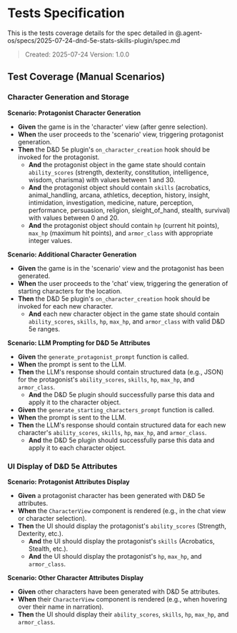 # Tests Specification

This is the tests coverage details for the spec detailed in @.agent-os/specs/2025-07-24-dnd-5e-stats-skills-plugin/spec.md

> Created: 2025-07-24
> Version: 1.0.0

## Test Coverage (Manual Scenarios)

### Character Generation and Storage

**Scenario: Protagonist Character Generation**
*   **Given** the game is in the 'character' view (after genre selection).
*   **When** the user proceeds to the 'scenario' view, triggering protagonist generation.
*   **Then** the D&D 5e plugin's `on_character_creation` hook should be invoked for the protagonist.
    *   **And** the protagonist object in the game state should contain `ability_scores` (strength, dexterity, constitution, intelligence, wisdom, charisma) with values between 1 and 30.
    *   **And** the protagonist object should contain `skills` (acrobatics, animal_handling, arcana, athletics, deception, history, insight, intimidation, investigation, medicine, nature, perception, performance, persuasion, religion, sleight_of_hand, stealth, survival) with values between 0 and 20.
    *   **And** the protagonist object should contain `hp` (current hit points), `max_hp` (maximum hit points), and `armor_class` with appropriate integer values.

**Scenario: Additional Character Generation**
*   **Given** the game is in the 'scenario' view and the protagonist has been generated.
*   **When** the user proceeds to the 'chat' view, triggering the generation of starting characters for the location.
*   **Then** the D&D 5e plugin's `on_character_creation` hook should be invoked for each new character.
    *   **And** each new character object in the game state should contain `ability_scores`, `skills`, `hp`, `max_hp`, and `armor_class` with valid D&D 5e ranges.

**Scenario: LLM Prompting for D&D 5e Attributes**
*   **Given** the `generate_protagonist_prompt` function is called.
*   **When** the prompt is sent to the LLM.
*   **Then** the LLM's response should contain structured data (e.g., JSON) for the protagonist's `ability_scores`, `skills`, `hp`, `max_hp`, and `armor_class`.
    *   **And** the D&D 5e plugin should successfully parse this data and apply it to the character object.
*   **Given** the `generate_starting_characters_prompt` function is called.
*   **When** the prompt is sent to the LLM.
*   **Then** the LLM's response should contain structured data for each new character's `ability_scores`, `skills`, `hp`, `max_hp`, and `armor_class`.
    *   **And** the D&D 5e plugin should successfully parse this data and apply it to each character object.

### UI Display of D&D 5e Attributes

**Scenario: Protagonist Attributes Display**
*   **Given** a protagonist character has been generated with D&D 5e attributes.
*   **When** the `CharacterView` component is rendered (e.g., in the chat view or character selection).
*   **Then** the UI should display the protagonist's `ability_scores` (Strength, Dexterity, etc.).
    *   **And** the UI should display the protagonist's `skills` (Acrobatics, Stealth, etc.).
    *   **And** the UI should display the protagonist's `hp`, `max_hp`, and `armor_class`.

**Scenario: Other Character Attributes Display**
*   **Given** other characters have been generated with D&D 5e attributes.
*   **When** their `CharacterView` component is rendered (e.g., when hovering over their name in narration).
*   **Then** the UI should display their `ability_scores`, `skills`, `hp`, `max_hp`, and `armor_class`.